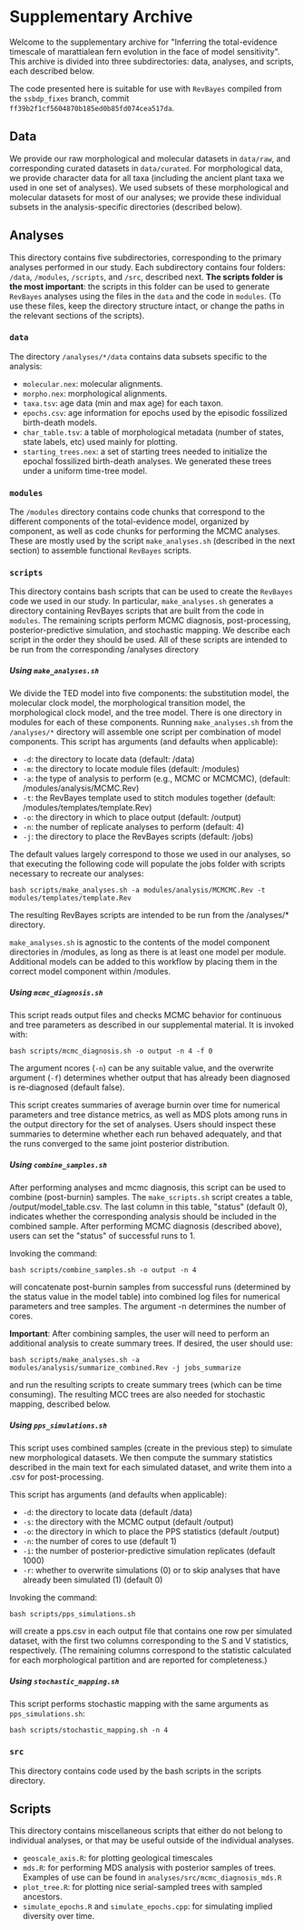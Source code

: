 # Supplementary Archive

Welcome to the supplementary archive for "Inferring the total-evidence timescale of marattialean fern evolution in the face of model sensitivity".
This archive is divided into three subdirectories: data, analyses, and scripts, each described below.

The code presented here is suitable for use with `RevBayes` compiled from the `ssbdp_fixes` branch, commit `ff39b2f1cf5604870b185ed0b85fd074cea517da`.

## Data

We provide our raw morphological and molecular datasets in `data/raw`, and corresponding curated datasets in `data/curated`.
For morphological data, we provide character data for all taxa (including the ancient plant taxa we used in one set of analyses).
We used subsets of these morphological and molecular datasets for most of our analyses; we provide these individual subsets in the analysis-specific directories (described below).

## Analyses

This directory contains five subdirectories, corresponding to the primary analyses performed in our study.
Each subdirectory contains four folders: `/data`, `/modules`, `/scripts`, and `/src`, described next.
**The scripts folder is the most important**: the scripts in this folder can be used to generate `RevBayes` analyses using the files in the `data` and the code in `modules`. (To use these files, keep the directory structure intact, or change the paths in the relevant sections of the scripts).

### `data`

The directory `/analyses/*/data` contains data subsets specific to the analysis:

- `molecular.nex`: molecular alignments.
- `morpho.nex`: morphological alignments.
- `taxa.tsv`: age data (min and max age) for each taxon.
- `epochs.csv`: age information for epochs used by the episodic fossilized birth-death models.
- `char_table.tsv`: a table of morphological metadata (number of states, state labels, etc) used mainly for plotting.
- `starting_trees.nex`: a set of starting trees needed to initialize the epochal fossilized birth-death analyses. We generated these trees under a uniform time-tree model.

### `modules`

The `/modules` directory contains code chunks that correspond to the different components of the total-evidence model, organized by component, as well as code chunks for performing the MCMC analyses.
These are mostly used by the script `make_analyses.sh` (described in the next section) to assemble functional `RevBayes` scripts.

### `scripts`

This directory contains bash scripts that can be used to create the `RevBayes` code we used in our study.
In particular, `make_analyses.sh` generates a directory containing RevBayes scripts that are built from the code in `modules`.
The remaining scripts perform MCMC diagnosis, post-processing, posterior-predictive simulation, and stochastic mapping.
We describe each script in the order they should be used.
All of these scripts are intended to be run from the corresponding /analyses directory

##### Using `make_analyses.sh`

We divide the TED model into five components: the substitution model, the molecular clock model, the morphological transition model, the morphological clock model, and the tree model.
There is one directory in modules for each of these components.
Running `make_analyses.sh` from the `/analyses/*` directory will assemble one script per combination of model components.
This script has arguments (and defaults when applicable):

- `-d`: the directory to locate data (default: /data)
- `-m`: the directory to locate module files (default: /modules)
- `-a`: the type of analysis to perform (e.g., MCMC or MCMCMC), (default: /modules/analysis/MCMC.Rev)
- `-t`: the RevBayes template used to stitch modules together (default: /modules/templates/template.Rev)
- `-o`: the directory in which to place output (default: /output)
- `-n`: the number of replicate analyses to perform (default: 4)
- `-j`: the directory to place the RevBayes scripts (default: /jobs)

The default values largely correspond to those we used in our analyses, so that executing the following code will populate the jobs folder with scripts necessary to recreate our analyses:

	bash scripts/make_analyses.sh -a modules/analysis/MCMCMC.Rev -t modules/templates/template.Rev

[//]: # (CJR -- should this be .../MCMC.Rev ? )

The resulting RevBayes scripts are intended to be run from the /analyses/* directory.

`make_analyses.sh` is agnostic to the contents of the model component directories in /modules, as long as there is at least one model per module.
Additional models can be added to this workflow by placing them in the correct model component within /modules.

##### Using `mcmc_diagnosis.sh`

This script reads output files and checks MCMC behavior for continuous and tree parameters as described in our supplemental material. It is invoked with:

	bash scripts/mcmc_diagnosis.sh -o output -n 4 -f 0

The argument ncores (`-n`) can be any suitable value, and the overwrite argument (`-f`) determines whether output that has already been diagnosed is re-diagnosed (default false).

This script creates summaries of average burnin over time for numerical parameters and tree distance metrics, as well as MDS plots among runs in the output directory for the set of analyses.
Users should inspect these summaries to determine whether each run behaved adequately, and that the runs converged to the same joint posterior distribution.

##### Using `combine_samples.sh`

After performing analyses and mcmc diagnosis, this script can be used to combine (post-burnin) samples.
The `make_scripts.sh` script creates a table, /output/model_table.csv.
The last column in this table, "status" (default 0), indicates whether the corresponding analysis should be included in the combined sample.
After performing MCMC diagnosis (described above), users can set the "status" of successful runs to 1.

Invoking the command:

	bash scripts/combine_samples.sh -o output -n 4

will concatenate post-burnin samples from successful runs (determined by the status value in the model table) into combined log files for numerical parameters and tree samples.
The argument -n determines the number of cores.

**Important**: After combining samples, the user will need to perform an additional analysis to create summary trees.
If desired, the user should use:

	bash scripts/make_analyses.sh -a modules/analysis/summarize_combined.Rev -j jobs_summarize

and run the resulting scripts to create summary trees (which can be time consuming).
The resulting MCC trees are also needed for stochastic mapping, described below.

##### Using `pps_simulations.sh`

This script uses combined samples (create in the previous step) to simulate new morphological datasets.
We then compute the summary statistics described in the main text for each simulated dataset, and write them into a .csv for post-processing.

This script has arguments (and defaults when applicable):

- `-d`: the directory to locate data (default /data)
- `-s`: the directory with the MCMC output (default /output)
- `-o`: the directory in which to place the PPS statistics (default /output)
- `-n`: the number of cores to use (default 1)
- `-i`: the number of posterior-predictive simulation replicates (default 1000)
- `-r`: whether to overwrite simulations (0) or to skip analyses that have already been simulated (1) (default 0)

Invoking the command:
	
	bash scripts/pps_simulations.sh

will create a pps.csv in each output file that contains one row per simulated dataset, with the first two columns corresponding to the S and V statistics, respectively.
(The remaining columns correspond to the statistic calculated for each morphological partition and are reported for completeness.)

##### Using `stochastic_mapping.sh`

This script performs stochastic mapping with the same arguments as `pps_simulations.sh`:

	bash scripts/stochastic_mapping.sh -n 4

### `src`

This directory contains code used by the bash scripts in the scripts directory.

## Scripts

This directory contains miscellaneous scripts that either do not belong to individual analyses, or that may be useful outside of the individual analyses.

- `geoscale_axis.R`: for plotting geological timescales
- `mds.R`: for performing MDS analysis with posterior samples of trees. Examples of use can be found in `analyses/src/mcmc_diagnosis_mds.R`
- `plot_tree.R`: for plotting nice serial-sampled trees with sampled ancestors.
- `simulate_epochs.R` and `simulate_epochs.cpp`: for simulating implied diversity over time.
